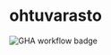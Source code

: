 # ohtuvarasto

![GHA workflow badge](https://github.com/AlTu774/ohtuvarasto/workflows/CI/badge.svg)


